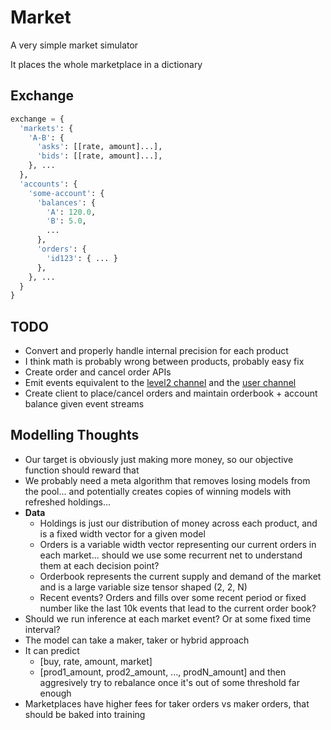 # Market

A very simple market simulator

It places the whole marketplace in a dictionary

## Exchange

```python
exchange = {
  'markets': {
    'A-B': {
      'asks': [[rate, amount]...],
      'bids': [[rate, amount]...],
    }, ...
  },
  'accounts': {
    'some-account': {
      'balances': {
        'A': 120.0,
        'B': 5.0,
        ...
      },
      'orders': {
        'id123': { ... }
      },
    }, ...
  }
}
```

## TODO

- Convert and properly handle internal precision for each product
- I think math is probably wrong between products, probably easy fix
- Create order and cancel order APIs
- Emit events equivalent to the [level2 channel](https://docs.pro.coinbase.com/#the-level2-channel) and the [user channel](https://docs.pro.coinbase.com/#the-user-channel)
- Create client to place/cancel orders and maintain orderbook + account balance given event streams

## Modelling Thoughts

- Our target is obviously just making more money, so our objective function should reward that
- We probably need a meta algorithm that removes losing models from the pool... and potentially creates copies of winning models with refreshed holdings...
- **Data**
  - Holdings is just our distribution of money across each product, and is a fixed width vector for a given model
  - Orders is a variable width vector representing our current orders in each market... should we use some recurrent net to understand them at each decision point?
  - Orderbook represents the current supply and demand of the market and is a large variable size tensor shaped (2, 2, N)
  - Recent events? Orders and fills over some recent period or fixed number like the last 10k events that lead to the current order book?
- Should we run inference at each market event? Or at some fixed time interval?
- The model can take a maker, taker or hybrid approach
- It can predict
  - [buy, rate, amount, market]
  - [prod1_amount, prod2_amount, ..., prodN_amount] and then aggresively try to rebalance once it's out of some threshold far enough
- Marketplaces have higher fees for taker orders vs maker orders, that should be baked into training

